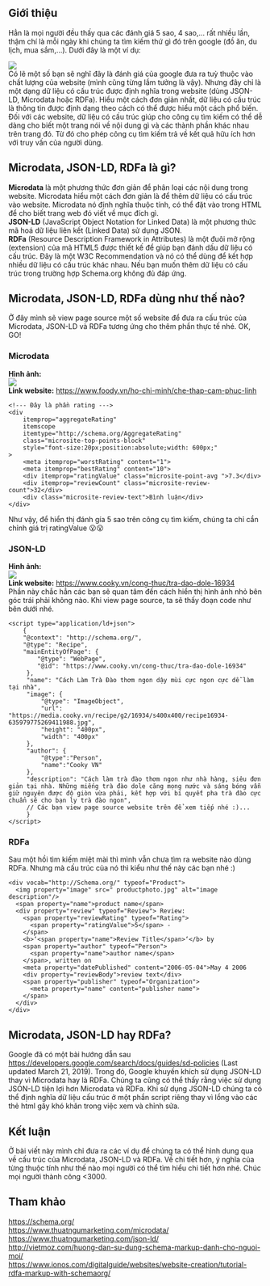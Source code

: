 ## Giới thiệu 

Hẳn là mọi người đều thấy qua các đánh giá 5 sao, 4 sao,... rất nhiều lần, thậm chí là mỗi ngày khi chúng ta tìm kiếm thứ gì đó trên google (đồ ăn, du lịch, mua sắm,...). Dưới đây là một ví dụ: <br>

![](https://images.viblo.asia/f4a1b182-b229-4489-9f20-e9f29337eeee.png) <br>
Có lẽ một số bạn sẽ nghĩ đây là đánh giá của google đưa ra tuỳ thuộc vào chất lượng của website (mình cũng từng lầm tưởng là vậy). Nhưng đây chỉ là một dạng dữ liệu có cấu trúc được định nghĩa trong website (dùng JSON-LD, Microdata hoặc RDFa).
Hiểu một cách đơn giản nhất, dữ liệu có cấu trúc là thông tin được định dạng theo cách có thể được hiểu một cách phổ biến. Đối với các website, dữ liệu có cấu trúc giúp cho công cụ tìm kiếm có thể dễ dàng cho biết một trang nói về nội dung gì và các thành phần khác nhau trên trang đó. Từ đó cho phép công cụ tìm kiếm trả về kết quả hữu ích hơn với truy vấn của người dùng.
## Microdata, JSON-LD, RDFa là gì?

**Microdata** là một phương thức đơn giản để phân loại các nội dung trong website. Microdata hiểu một cách đơn giản là để thêm dữ liệu có cấu trúc vào website. Microdata nó định nghĩa thuộc tính, có thể đặt vào trong HTML để cho biết trang web đó viết về mục đích gì. <br>
**JSON-LD** (JavaScript Object Notation for Linked Data) là một phương thức mã hoá dữ liệu liên kết (Linked Data) sử dụng JSON. <br>
**RDFa** (Resource Description Framework in Attributes) là một đuôi mở rộng (extension) của mã HTML5 được thiết kế để giúp bạn đánh dấu dữ liệu có cấu trúc. Đây là một W3C Recommendation và nó có thể dùng để kết hợp nhiều dữ liệu có cấu trúc khác nhau. Nếu bạn muốn thêm dữ liệu có cấu trúc trong trường hợp Schema.org không đủ đáp ứng.

## Microdata, JSON-LD, RDFa dùng như thế nào?
Ở đây mình sẽ view page source một số website để đưa ra cấu trúc của Microdata, JSON-LD và RDFa tương ứng cho thêm phần thực tế nhé. OK, GO!

### Microdata
**Hình ảnh:** <br>
![](https://images.viblo.asia/1568cc66-03eb-4ccb-b37d-26e4d4888d50.png) <br>
**Link website:** https://www.foody.vn/ho-chi-minh/che-thap-cam-phuc-linh
```
<!--- Đây là phần rating --->
<div 
    itemprop="aggregateRating" 
    itemscope 
    itemtype="http://schema.org/AggregateRating" 
    class="microsite-top-points-block" 
    style="font-size:20px;position:absolute;width: 600px;"
>
    <meta itemprop="worstRating" content="1">
    <meta itemprop="bestRating" content="10">
    <div itemprop="ratingValue" class="microsite-point-avg ">7.3</div>
    <div itemprop="reviewCount" class="microsite-review-count">32</div>
    <div class="microsite-review-text">Bình luận</div>
</div>
```
Như vậy, để hiển thị đánh gía 5 sao trên công cụ tìm kiếm, chúng ta chỉ cần chỉnh giá trị ratingValue :open_mouth::open_mouth: 

### JSON-LD
**Hình ảnh:** <br>
![](https://images.viblo.asia/f4a1b182-b229-4489-9f20-e9f29337eeee.png) <br>
**Link website:** https://www.cooky.vn/cong-thuc/tra-dao-dole-16934<br>
Phần này chắc hẳn các bạn sẽ quan tâm đến cách hiển thị hình ảnh nhỏ bên góc trái phải không nào. Khi view page source, ta sẽ thấy đoạn code như bên dưới nhé.
```
<script type="application/ld+json">
    {
    "@context": "http://schema.org/",
    "@type": "Recipe",
    "mainEntityOfPage": {
        "@type": "WebPage",
        "@id": "https://www.cooky.vn/cong-thuc/tra-dao-dole-16934"
     },
     "name": "Cách Làm Trà Đào thơm ngon dậy mùi cực ngon cực dễ làm tại nhà",
     "image": {
         "@type": "ImageObject",
         "url": "https://media.cooky.vn/recipe/g2/16934/s400x400/recipe16934-635979775269411988.jpg",
         "height": "400px",
         "width": "400px"
     },
     "author": {
         "@type":"Person",
         "name":"Cooky VN"
     },
     "description": "Cách làm trà đào thơm ngon như nhà hàng, siêu đơn giản tại nhà. Những miếng trà đào dole căng mọng nước và sáng bóng vẫn giữ nguyên được độ giòn vừa phải, kết hợp với bí quyết pha trà đào cực chuẩn sẽ cho bạn ly trà đào ngon",
     // Các bạn view page source website trên để xem tiếp nhé :)...
     }
</script>
```

### RDFa
Sau một hồi tìm kiếm miệt mài thì mình vẫn chưa tìm ra website nào dùng RDFa. Nhưng mà cấu trúc của nó thì kiểu như thế này các bạn nhé :)
```
<div vocab="http://Schema.org/" typeof="Product">
  <img property="image" src=" productphoto.jpg" alt="image description"/>
  <span property="name">product name</span>
  <div property="review" typeof="Review"> Review:
    <span property="reviewRating" typeof="Rating">
      <span property="ratingValue">5</span> -
    </span>
    <b>‘<span property="name">Review Title</span>‘</b> by
    <span property="author" typeof="Person">
      <span property="name">author name</span>
    </span>, written on 
    <meta property="datePublished" content="2006-05-04">May 4 2006
    <div property="reviewBody">review text</div>
    <span property="publisher" typeof="Organization">
      <meta property="name" content="publisher name">
    </span>
  </div>
</div>
```
## Microdata, JSON-LD hay RDFa?
Google đã có một bài hướng dẫn sau https://developers.google.com/search/docs/guides/sd-policies (Last updated March 21, 2019). Trong đó, Google khuyến khích sử dụng JSON-LD thay vì Microdata hay là RDFa. Chúng ta cũng có thể thấy rằng việc sử dụng JSON-LD tiện lợi hơn Microdata và RDFa. Khi sử dụng JSON-LD chúng ta có thể định nghĩa dữ liệu cấu trúc ở một phần script riêng thay vì lồng vào các thẻ html gây khó khăn trong việc xem và chỉnh sửa.

## Kết luận 
Ở bài viết này mình chỉ đưa ra các ví dụ để chúng ta có thể hình dung qua về cấu trúc của Microdata, JSON-LD và RDFa. Về chi tiết hơn, ý nghĩa của từng thuộc tính như thế nào mọi người có thể tìm hiểu chi tiết hơn nhé. Chúc mọi người thành công <3000.

## Tham khảo
https://schema.org/ <br>
https://www.thuatngumarketing.com/microdata/ <br>
https://www.thuatngumarketing.com/json-ld/ <br>
http://vietmoz.com/huong-dan-su-dung-schema-markup-danh-cho-nguoi-moi/ <br>
https://www.ionos.com/digitalguide/websites/website-creation/tutorial-rdfa-markup-with-schemaorg/